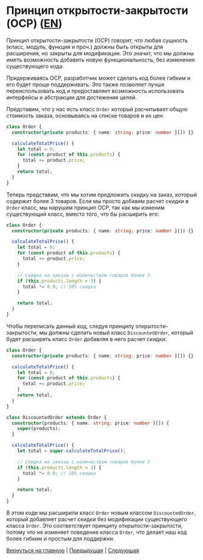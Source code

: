 # Принцип открытости-закрытости (OCP) ([EN](../README.md))

Принцип открытости-закрытости (OCP) говорит, что любая сущность (класс, модуль, функция и проч.) должны быть открыты для расширения, но закрыты для модификации. Это значит, что мы должны иметь возможность добавить новую функциональность, без изменения существующего кода.

Придерживаясь OCP, разработчик может сделать код более гибким и его будет проще поддерживать. Это также позволяет лучше переиспользовать код и предоставляет возможность использовать интерфейсы и абстракции для достижения целей.

Представим, что у нас есть класс `Order` который расчитывает общую стоимость заказа, основываясь на списке товаров и их цен:

```typescript
class Order {
  constructor(private products: { name: string; price: number }[]) {}

  calculateTotalPrice() {
    let total = 0;
    for (const product of this.products) {
      total += product.price;
    }
    return total;
  }
}
```

Теперь представим, что мы хотим предложить скидку на заказ, который содержит более 3 товаров. Если мы просто добавим расчет скидки в `Order` класс, мы нарушим принцип OCP, так как мы изменим существующий класс, вместо того, что бы расширить его:

```typescript
class Order {
  constructor(private products: { name: string; price: number }[]) {}

  calculateTotalPrice() {
    let total = 0;
    for (const product of this.products) {
      total += product.price;
    }

    // Скидка на заказы с количеством товаров более 3
    if (this.products.length > 3) {
      total *= 0.9; // 10% скидка
    }

    return total;
  }
}
```

Чтобы переписать данный код, следуя принципу открытости-закрытости, мы должны сделать новый класс `DiscountedOrder`, который будет расширять класс `Order` добавляя в него расчет скидки:

```typescript
class Order {
  constructor(private products: { name: string; price: number }[]) {}

  calculateTotalPrice() {
    let total = 0;
    for (const product of this.products) {
      total += product.price;
    }
    return total;
  }
}

class DiscountedOrder extends Order {
  constructor(products: { name: string; price: number }[]) {
    super(products);
  }

  calculateTotalPrice() {
    let total = super.calculateTotalPrice();

    // Скидка на заказы с количеством товаров более 3
    if (this.products.length > 3) {
      total *= 0.9; // 10% скидка
    }

    return total;
  }
}
```

В этом коде мы расширили класс `Order` новым классом `DiscountedOrder`, который добавляет расчет скидки без модификации существующего класса `Order`. Это соответствует принципу открытости-закрытости, потому что не изменяет поведение класса `Order`, что делает наш код более гибким и простым для поддержки.

[Вернуться на главную](../../README_RU.md) | [Предыдущая](../../S/RU/README.md) | [Следующая](../../L/RU/README.md)